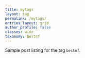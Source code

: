 ```yaml
---
title: mytags
layout: tag
permalink: /mytags/
entries_layout: grid
author_profile: false
classes: wide
taxonomy: bestof
---
```


Sample post listing for the tag `bestof`.